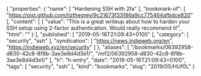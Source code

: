 {
  "properties": {
    "name": [
      "Hardening SSH with 2fa"
    ],
    "bookmark-of": [
      "https://gist.github.com/lizthegrey/9c21673f33186a9cc775464afbdce820"
    ],
    "content": [
      {
        "value": "This is a great writeup about how to harden your SSH setup using 2-factor authentication. Would really recommend it!",
        "html": ""
      }
    ],
    "published": [
      "2019-05-16T21:09:43+0100"
    ],
    "category": [
      "security",
      "ssh"
    ],
    "syndication": [
      "https://news.indieweb.org/en",
      "https://indieweb.xyz/en/security"
    ]
  },
  "aliases": [
    "/bookmarks/06392958-d830-42c8-8f8b-3ae3e8d4d3e1/",
    "/mf2/06392958-d830-42c8-8f8b-3ae3e8d4d3e1/"
  ],
  "h": "h-entry",
  "date": "2019-05-16T21:09:43+0100",
  "tags": [
    "security",
    "ssh"
  ],
  "kind": "bookmarks",
  "slug": "2019/05/HUf0L"
}
